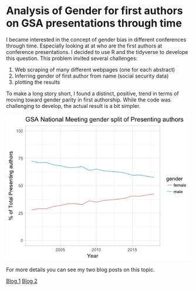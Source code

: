 # Analysis of Gender for first authors on GSA presentations through time

I became interested in the concept of gender bias in different conferences through time. Especially looking at at who are the first authors at conference presentations. I decided to use R and the tidyverse to develope this question. This problem invited several challenges:
1. Web scraping of many different webpages (one for each abstract)
2. Inferring gender of first author from name (social security data)
3. plotting the results


To make a long story short, I found a distinct, positive, trend in terms of moving toward gender parity in first authorship. While the code was challenging to develop, the actual result is a bit simpler.

![Gender split presenting authors](Gender_split_of_presenting_authors.jpeg)

For more details you can see my two blog posts on this topic.

[Blog 1](https://matthewmorriss.weebly.com/codeblog/gender-split-at-gsa-2018)
[Blog 2](https://matthewmorriss.weebly.com/codeblog/gender-distribution-at-gsa-2003-2018)
